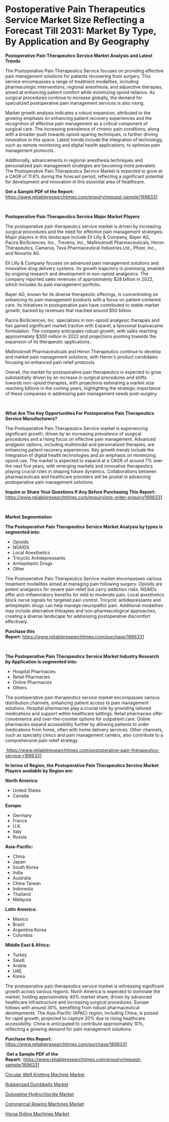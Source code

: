 <p><h1>Postoperative Pain Therapeutics Service Market Size Reflecting a Forecast Till 2031: Market By Type, By Application and By Geography</h1></p><p><strong>Postoperative Pain Therapeutics Service Market Analysis and Latest Trends</strong></p>
<p><p>The Postoperative Pain Therapeutics Service focuses on providing effective pain management solutions for patients recovering from surgery. This service encompasses a range of treatment modalities, including pharmacologic interventions, regional anesthesia, and adjunctive therapies, aimed at enhancing patient comfort while minimizing opioid reliance. As surgical procedures continue to increase globally, the demand for specialized postoperative pain management services is also rising. </p><p>Market growth analysis indicates a robust expansion, attributed to the growing emphasis on enhancing patient recovery experiences and the recognition of effective pain management as a critical component of surgical care. The increasing prevalence of chronic pain conditions, along with a broader push towards opioid-sparing techniques, is further driving innovation in this space. Latest trends include the integration of technology, such as remote monitoring and digital health applications, to optimize pain management protocols. </p><p>Additionally, advancements in regional anesthesia techniques and personalized pain management strategies are becoming more prevalent. The Postoperative Pain Therapeutics Service Market is expected to grow at a CAGR of 11.6% during the forecast period, reflecting a significant potential for development and innovation in this essential area of healthcare.</p></p>
<p><strong>Get a Sample PDF of the Report:&nbsp;</strong> <a href="https://www.reliableresearchtimes.com/enquiry/request-sample/1696331?utm_campaign=1425&utm_medium=2&utm_source=Github&utm_content=ia&utm_term=20102024&utm_id=postoperative-pain-therapeutics-service">https://www.reliableresearchtimes.com/enquiry/request-sample/1696331</a></p>
<p>&nbsp;</p>
<p><strong>Postoperative Pain Therapeutics Service Major Market Players</strong></p>
<p><p>The postoperative pain therapeutics service market is driven by increasing surgical procedures and the need for effective pain management strategies. Major players in this landscape include Eli Lilly & Company, Bayer AG, Pacira BioSciences, Inc., Trevena, Inc., Mallinckrodt Pharmaceuticals, Heron Therapeutics, Camarus, Teva Pharmaceutical Industries Ltd., Pfizer, Inc., and Novartis AG.</p><p>Eli Lilly & Company focuses on advanced pain management solutions and innovative drug delivery systems. Its growth trajectory is promising, enabled by ongoing research and development in non-opioid analgesics. The company reported sales revenues of approximately $28 billion in 2022, which includes its pain management portfolio.</p><p>Bayer AG, known for its diverse therapeutic offerings, is concentrating on enhancing its pain management products with a focus on patient-centered care. Its initiatives in postoperative pain have contributed to stable market growth, backed by revenues that reached around $50 billion.</p><p>Pacira BioSciences, Inc. specializes in non-opioid analgesic therapies and has gained significant market traction with Exparel, a liposomal bupivacaine formulation. The company anticipates robust growth, with sales reaching approximately $300 million in 2022 and projections pointing towards the expansion of its therapeutic applications.</p><p>Mallinckrodt Pharmaceuticals and Heron Therapeutics continue to develop and market pain management solutions, with Heron's product candidates focusing on enhanced pain relief protocols. </p><p>Overall, the market for postoperative pain therapeutics is expected to grow substantially driven by an increase in surgical procedures and shifts towards non-opioid therapies, with projections estimating a market size reaching billions in the coming years, highlighting the strategic importance of these companies in addressing pain management needs post-surgery.</p></p>
<p>&nbsp;</p>
<p><strong>What Are The Key Opportunities For Postoperative Pain Therapeutics Service Manufacturers?</strong></p>
<p><p>The Postoperative Pain Therapeutics Service market is experiencing significant growth, driven by an increasing prevalence of surgical procedures and a rising focus on effective pain management. Advanced analgesic options, including multimodal and personalized therapies, are enhancing patient recovery experiences. Key growth trends include the integration of digital health technologies and an emphasis on minimizing opioid use. The market is expected to expand at a CAGR of around 7% over the next five years, with emerging markets and innovative therapeutics playing crucial roles in shaping future dynamics. Collaborations between pharmaceuticals and healthcare providers will be pivotal in advancing postoperative pain management solutions.</p></p>
<p><strong>Inquire or Share Your Questions If Any Before Purchasing This Report:</strong> <a href="https://www.reliableresearchtimes.com/enquiry/pre-order-enquiry/1696331?utm_campaign=1425&utm_medium=2&utm_source=Github&utm_content=ia&utm_term=20102024&utm_id=postoperative-pain-therapeutics-service">https://www.reliableresearchtimes.com/enquiry/pre-order-enquiry/1696331</a></p>
<p>&nbsp;</p>
<p><strong>Market Segmentation</strong></p>
<p><strong>The Postoperative Pain Therapeutics Service Market Analysis by types is segmented into:</strong></p>
<p><ul><li>Opioids</li><li>NSAIDS</li><li>Local Anesthetics</li><li>Tricyclic Antidepressants</li><li>Antiepileptic Drugs</li><li>Other</li></ul></p>
<p><p>The Postoperative Pain Therapeutics Service market encompasses various treatment modalities aimed at managing pain following surgery. Opioids are potent analgesics for severe pain relief but carry addiction risks. NSAIDs offer anti-inflammatory benefits for mild to moderate pain. Local anesthetics block nerve signals for targeted pain control. Tricyclic antidepressants and antiepileptic drugs can help manage neuropathic pain. Additional modalities may include alternative therapies and non-pharmacological approaches, creating a diverse landscape for addressing postoperative discomfort effectively.</p></p>
<p><strong>Purchase this Report:&nbsp;</strong><a href="https://www.reliableresearchtimes.com/purchase/1696331?utm_campaign=1425&utm_medium=2&utm_source=Github&utm_content=ia&utm_term=20102024&utm_id=postoperative-pain-therapeutics-service">https://www.reliableresearchtimes.com/purchase/1696331</a></p>
<p>&nbsp;</p>
<p><strong>The Postoperative Pain Therapeutics Service Market Industry Research by Application is segmented into:</strong></p>
<p><ul><li>Hospital Pharmacies</li><li>Retail Pharmacies</li><li>Online Pharmacies</li><li>Others</li></ul></p>
<p><p>The postoperative pain therapeutics service market encompasses various distribution channels, enhancing patient access to pain management solutions. Hospital pharmacies play a crucial role by providing tailored medications and support within healthcare settings. Retail pharmacies offer convenience and over-the-counter options for outpatient care. Online pharmacies expand accessibility further by allowing patients to order medications from home, often with home delivery services. Other channels, such as specialty clinics and pain management centers, also contribute to a comprehensive pain relief strategy.</p></p>
<p><a href="https://www.reliableresearchtimes.com/postoperative-pain-therapeutics-service-r1696331?utm_campaign=1425&utm_medium=2&utm_source=Github&utm_content=ia&utm_term=20102024&utm_id=postoperative-pain-therapeutics-service">&nbsp;https://www.reliableresearchtimes.com/postoperative-pain-therapeutics-service-r1696331</a></p>
<p><strong>In terms of Region, the Postoperative Pain Therapeutics Service Market Players available by Region are:</strong></p>
<p>
    <p> <strong> North America: </strong>
        <ul>
            <li>United States</li>
            <li>Canada</li>
        </ul>
        </p> 
    <p> <strong> Europe: </strong>
        <ul>
            <li>Germany</li>
            <li>France</li>
            <li>U.K.</li>
            <li>Italy</li>
            <li>Russia</li>
        </ul>
        </p> 
    <p> <strong> Asia-Pacific: </strong>
        <ul>
            <li>China</li>
            <li>Japan</li>
            <li>South Korea</li>
            <li>India</li>
            <li>Australia</li>
            <li>China Taiwan</li>
            <li>Indonesia</li>
            <li>Thailand</li>
            <li>Malaysia</li>
        </ul>
        </p> 
    <p> <strong> Latin America: </strong>
        <ul>
            <li>Mexico</li>
            <li>Brazil</li>
            <li>Argentina Korea</li>
            <li>Colombia</li>
        </ul>
        </p> 
    <p> <strong> Middle East & Africa: </strong>
        <ul>
            <li>Turkey</li>
            <li>Saudi</li>
            <li>Arabia</li>
            <li>UAE</li>
            <li>Korea</li>
        </ul>
    </p>
    </p>
<p><p>The postoperative pain therapeutics service market is witnessing significant growth across various regions. North America is expected to dominate the market, holding approximately 40% market share, driven by advanced healthcare infrastructure and increasing surgical procedures. Europe follows with around 30%, benefiting from robust pharmaceutical developments. The Asia-Pacific (APAC) region, including China, is poised for rapid growth, projected to capture 20% due to rising healthcare accessibility. China is anticipated to contribute approximately 10%, reflecting a growing demand for pain management solutions.</p></p>
<p><strong>Purchase this Report: </strong><a href="https://www.reliableresearchtimes.com/purchase/1696331?utm_campaign=1425&utm_medium=2&utm_source=Github&utm_content=ia&utm_term=20102024&utm_id=postoperative-pain-therapeutics-service">https://www.reliableresearchtimes.com/purchase/1696331</a></p>
<p>&nbsp;<strong>Get a Sample PDF of the Report:&nbsp;&nbsp;</strong><a href="https://www.reliableresearchtimes.com/enquiry/request-sample/1696331?utm_campaign=1425&utm_medium=2&utm_source=Github&utm_content=ia&utm_term=20102024&utm_id=postoperative-pain-therapeutics-service">https://www.reliableresearchtimes.com/enquiry/request-sample/1696331</a></p>
<p><strong></strong></p>
<p><p><a href="https://www.linkedin.com/pulse/global-circular-weft-knitting-machine-market-trends-analysis-future-7rtzf?utm_campaign=1425&utm_medium=2&utm_source=Github&utm_content=ia&utm_term=20102024&utm_id=postoperative-pain-therapeutics-service">Circular Weft Knitting Machine Market</a></p><p><a href="https://www.linkedin.com/pulse/global-rubberized-dumbbells-industry-research-report-competitive-azwle?utm_campaign=1425&utm_medium=2&utm_source=Github&utm_content=ia&utm_term=20102024&utm_id=postoperative-pain-therapeutics-service">Rubberized Dumbbells Market</a></p><p><a href="https://github.com/arionmp/Market-Research-Report-List-5/blob/main/duloxetine-hydrochloride-market.md?utm_campaign=1425&utm_medium=2&utm_source=Github&utm_content=ia&utm_term=20102024&utm_id=postoperative-pain-therapeutics-service">Duloxetine Hydrochloride Market</a></p><p><a href="https://www.linkedin.com/pulse/commercial-rowing-machines-ecosystem-mapping-innovation-value-vfdhf?utm_campaign=1425&utm_medium=2&utm_source=Github&utm_content=ia&utm_term=20102024&utm_id=postoperative-pain-therapeutics-service">Commercial Rowing Machines Market</a></p><p><a href="https://www.linkedin.com/pulse/comprehensive-horse-riding-machines-market-report-regional-hf1rf?utm_campaign=1425&utm_medium=2&utm_source=Github&utm_content=ia&utm_term=20102024&utm_id=postoperative-pain-therapeutics-service">Horse Riding Machines Market</a></p></p>